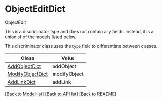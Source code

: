 # ObjectEditDict

ObjectEdit

This is a discriminator type and does not contain any fields. Instead, it is a union
of of the models listed below.

This discriminator class uses the `type` field to differentiate between classes.

| Class | Value
| ------------ | -------------
[AddObjectDict](AddObjectDict.md) | addObject
[ModifyObjectDict](ModifyObjectDict.md) | modifyObject
[AddLinkDict](AddLinkDict.md) | addLink


[[Back to Model list]](../../README.md#models-v2-link) [[Back to API list]](../../README.md#documentation-for-api-endpoints) [[Back to README]](../../README.md)
